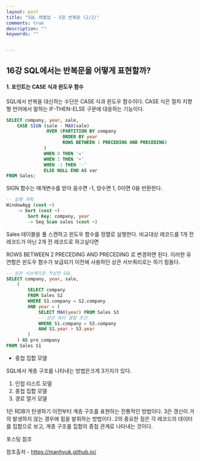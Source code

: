 ```yaml
---
layout: post
title: "SQL 레벨업 - 5장 반복문 (2/2)"
comments: true
description: ""
keywords: ""


---
```




## 16강 SQL에서는 반복문을 어떻게 표현할까?



#### 1. 포인트는 CASE 식과 윈도우 함수

SQL에서 반복을 대신하는 수단은 CASE 식과 윈도우 함수이다. CASE 식은 절차 지향형 언어에서 말하는 IF-THEN-ELSE 구문에 대응하는 기능이다. 



```sql
SELECT company, year, sale, 
	CASE SIGN (sale - MAX(sale)
               OVER (PARTITION BY company
                     ORDER BY year
                     ROWS BETWEEN 1 PRECEDING AND PRECEDING)
              )
              WHEN 0 THEN '='
              WHEN 1 THEN '+'
              WHEN -1 THEN '-'
              ELSE NULL END AS var
FROM Sales;
```



SIGN 함수는 매개변수를 받아 음수면 -1, 양수면 1, 0이면 0을 반환한다.

```sql
-- 실행 계획
WindowAgg (cost ~)
	-> Sort (cost ~)
		Sort Key: company, year
		-> Seq Scan sales (cost ~)
```

Sales 테이블을 풀 스캔하고 윈도우 함수를 정렬로 실행한다. 비교대상 레코드를 1개 전 레코드가 아닌 2개 전 레코드로 하고싶다면 

ROWS BETWEEN 2 PRECEDING AND PRECEDING 로 변경하면 된다. 이러한 유연함은 윈도우 함수가 보급되기 이전에 사용하던 상관 서브쿼리로는 하기 힘들다.



```sql
-- 상관 서브쿼리로 작성한 SQL
SELECT company, year, sale, 
	(
        SELECT company 
        FROM Sales S2
        WHERE S1.company = S2.company
        AND year = (
            SELECT MAX(year) FROM Sales S3
            -- 상관 쿼리 결합 조건
            WHERE S1.company = S3.company
            ANd S1.year > S3.year
        )
    ) AS pre_company
FROM Sales S1
```







- 중첩 집합 모델

SQL에서 계층 구조를 나타내는 방법은크게 3가지가 있다.

1. 인접 리스트 모델
2. 중첩 집합 모델
3. 경로 열거 모델

1은  RDB가 탄생하기 이전부터 계층 구조를 표현하는 전통적인 방법이다. 3은 갱신이 거의 발생하지 않는 경우에 힘을 발휘하는 방법이다. 2의 중요한 점은 각 레코드의 데이터를 집합으로 보고, 계층 구조를 집합의 중첩 관계로 나타내는 것이다.

포스팅 참조

참조출처 - https://manhyuk.github.io/
